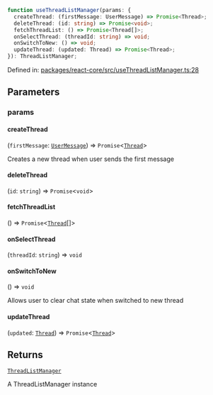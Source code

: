 ```ts
function useThreadListManager(params: {
  createThread: (firstMessage: UserMessage) => Promise<Thread>;
  deleteThread: (id: string) => Promise<void>;
  fetchThreadList: () => Promise<Thread[]>;
  onSelectThread: (threadId: string) => void;
  onSwitchToNew: () => void;
  updateThread: (updated: Thread) => Promise<Thread>;
}): ThreadListManager;
```

Defined in: [packages/react-core/src/useThreadListManager.ts:28](https://github.com/thesysdev/crayon/blob/d0d1410263fe0f83e2b52bc1d37c0693717089fe/js/packages/react-core/src/useThreadListManager.ts#L28)

## Parameters

### params

#### createThread

(`firstMessage`: [`UserMessage`](../type-aliases/UserMessage.md)) => `Promise`\<[`Thread`](../type-aliases/Thread.md)\>

Creates a new thread when user sends the first message

#### deleteThread

(`id`: `string`) => `Promise`\<`void`\>

#### fetchThreadList

() => `Promise`\<[`Thread`](../type-aliases/Thread.md)[]\>

#### onSelectThread

(`threadId`: `string`) => `void`

#### onSwitchToNew

() => `void`

Allows user to clear chat state when switched to new thread

#### updateThread

(`updated`: [`Thread`](../type-aliases/Thread.md)) => `Promise`\<[`Thread`](../type-aliases/Thread.md)\>

## Returns

[`ThreadListManager`](../type-aliases/ThreadListManager.md)

A ThreadListManager instance
